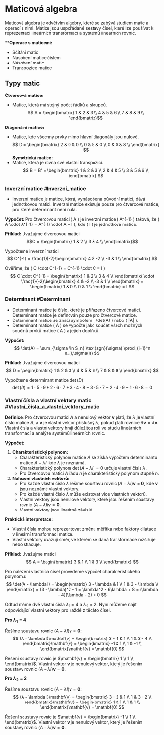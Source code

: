 # Maticová algebra 
Maticová algebra je odvětvím algebry, které se zabývá studiem matic a operací s nimi. Matice jsou uspořádané sestavy čísel, které lze používat k reprezentaci lineárních transformací a systémů lineárních rovnic.

****Operace s maticemi:**
- Sčítání matic
- Násobení matice číslem
- Násobení matic
- Transpozice matice
## Typy matic

**Čtvercová matice:**
- Matice, která má stejný počet řádků a sloupců.
$$ A = \begin{bmatrix} 1 & 2 & 3 \\ 4 & 5 & 6 \\ 7 & 8 & 9 \\ \end{bmatrix}$$

**Diagonální matice:**
- Matice, kde všechny prvky mimo hlavní diagonály jsou nulové.
$$
D = \begin{bmatrix} 2 & 0 & 0 \\ 0 & 5 & 0 \\ 0 & 0 & 8 \\ \end{bmatrix}
$$
**Symetrická matice:**
- Matice, která je rovna své vlastní transpozici.
$$
B = B' = \begin{bmatrix} 1 & 2 & 3 \\ 2 & 4 & 5 \\ 3 & 5 & 6 \\ \end{bmatrix}
$$
### Inverzní matice #Inverzní_matice
- Inverzní matice je matice, která, vynásobena původní maticí, dává jednotkovou matici. Inverzní matice existuje pouze pro čtvercové matice, pro které determinant není nula.

**Výpočet:** Pro čtvercovou matici \( A \) je inverzní matice \( A^{-1} \) taková, že \( A \cdot A^{-1} = A^{-1} \cdot A = I \), kde \( I \) je jednotková matice.

**Příklad:**
Uvažujme čtvercovou matici
$$C = \begin{bmatrix} 1 & 2 \\ 3 & 4 \\ \end{bmatrix}$$

Vypočteme inverzní matici
$$
C^{-1} = \frac{1}{-2}\begin{bmatrix} 4 & -2 \\ -3 & 1 \\ \end{bmatrix}
$$

Ověříme, že \( C \cdot C^{-1} = C^{-1} \cdot C = I \)
$$
C \cdot C^{-1} = \begin{bmatrix} 1 & 2 \\ 3 & 4 \\ \end{bmatrix} \cdot \frac{1}{-2}\begin{bmatrix} 4 & -2 \\ -3 & 1 \\ \end{bmatrix} = \begin{bmatrix} 1 & 0 \\ 0 & 1 \\ \end{bmatrix} = I
$$


### Determinant #Determinant
- Determinant matice je číslo, které je přiřazeno čtvercové matici. Determinant matice je definován pouze pro čtvercové matice.
- Determinant matice se značí symbolem \( \det(A) \) nebo \( |A| \).
- Determinant matice \( A \) se vypočte jako součet všech možných součinů prvků matice \( A \) a jejich doplňků.

**Výpočet:**
$$
\det(A) = \sum_{\sigma \in S_n} \text{sgn}(\sigma) \prod_{i=1}^n a_{i,\sigma(i)}
$$

**Příklad:**
Uvažujme čtvercovou matici
$$
D = \begin{bmatrix} 1 & 2 & 3 \\ 4 & 5 & 6 \\ 7 & 8 & 9 \\ \end{bmatrix}
$$

Vypočteme determinant matice $\det(D)$
$$
\det(D) = 1 \cdot 5 \cdot 9 + 2 \cdot 6 \cdot 7 + 3 \cdot 4 \cdot 8 - 3 \cdot 5 \cdot 7 - 2 \cdot 4 \cdot 9 - 1 \cdot 6 \cdot 8 = 0
$$

### Vlastní čísla a vlastní vektory matic #Vlastní_čísla_a_vlastní_vektory_matic
**Definice:**
Pro čtvercovou matici $A$ a nenulový vektor $\mathbf{v}$ platí, že $\lambda$ je vlastní číslo matice $A$, a $\mathbf{v}$ je vlastní vektor příslušný $\lambda$, pokud platí rovnice $A\mathbf{v} = \lambda\mathbf{v}$. Vlastní čísla a vlastní vektory hrají důležitou roli ve studiu lineárních transformací a analýze systémů lineárních rovnic.

**Výpočet:**
1. **Charakteristický polynom:**
   - Charakteristický polynom matice $A$ se získá výpočtem determinantu matice $A - \lambda I$, kde $\lambda$ je neznámá.
   - Charakteristický polynom $\det(A - \lambda I) = 0$ určuje vlastní čísla $\lambda$.
   - Pro čtvercovou matici $A$ řádu $n$ je charakteristický polynom stupně $n$.
2. **Nalezení vlastních vektorů:**
   - Pro každé vlastní číslo $\lambda$ řešíme soustavu rovnic $(A - \lambda I)\mathbf{v} = \mathbf{0}$, kde $\mathbf{v}$ jsou neznámé vlastní vektory.
   - Pro každé vlastní číslo $\lambda$ může existovat více vlastních vektorů.
   - Vlastní vektory jsou nenulové vektory, které jsou řešením soustavy rovnic $(A - \lambda I)\mathbf{v} = \mathbf{0}$.
   - Vlastní vektory jsou lineárně závislé.
  
**Praktická interpretace:**
- Vlastní čísla mohou reprezentovat změnu měřítka nebo faktory dilatace v lineární transformaci matice.
- Vlastní vektory ukazují směr, ve kterém se daná transformace rozšiřuje nebo stlačuje.

**Příklad:**
Uvažujme matici
$$
A = \begin{bmatrix} 3 & 1 \\ 1 & 3 \\ \end{bmatrix}
$$

Pro nalezení vlastních čísel provedeme výpočet charakteristického polynomu:
$$
\det(A - \lambda I) = \begin{vmatrix} 3 - \lambda & 1 \\ 1 & 3 - \lambda \\ \end{vmatrix} = (3 - \lambda)^2 - 1 = \lambda^2 - 6\lambda + 8 = (\lambda - 4)(\lambda - 2) = 0
$$

Odtud máme dvě vlastní čísla $\lambda_1 = 4$ a $\lambda_2 = 2$. Nyní můžeme najít odpovídající vlastní vektory pro každé z těchto čísel.

**Pro $\lambda_1 = 4$**

Řešíme soustavu rovnic $(A - \lambda I)\mathbf{v} = \mathbf{0}$:
$$
(A - \lambda I)\mathbf{v} = \begin{bmatrix} 3 - 4 & 1 \\ 1 & 3 - 4 \\ \end{bmatrix}\mathbf{v} = \begin{bmatrix} -1 & 1 \\ 1 & -1 \\ \end{bmatrix}\mathbf{v} = \mathbf{0}
$$

Řešení soustavy rovnic je $\mathbf{v} = \begin{bmatrix} 1 \\ 1 \\ \end{bmatrix}$. Vlastní vektor $\mathbf{v}$ je nenulový vektor, který je řešením soustavy rovnic $(A - \lambda I)\mathbf{v} = \mathbf{0}$.

**Pro $\lambda_2 = 2$**

Řešíme soustavu rovnic $(A - \lambda I)\mathbf{v} = \mathbf{0}$:
$$
(A - \lambda I)\mathbf{v} = \begin{bmatrix} 3 - 2 & 1 \\ 1 & 3 - 2 \\ \end{bmatrix}\mathbf{v} = \begin{bmatrix} 1 & 1 \\ 1 & 1 \\ \end{bmatrix}\mathbf{v} = \mathbf{0}
$$

Řešení soustavy rovnic je $\mathbf{v} = \begin{bmatrix} -1 \\ 1 \\ \end{bmatrix}$. Vlastní vektor $\mathbf{v}$ je nenulový vektor, který je řešením soustavy rovnic $(A - \lambda I)\mathbf{v} = \mathbf{0}$.

